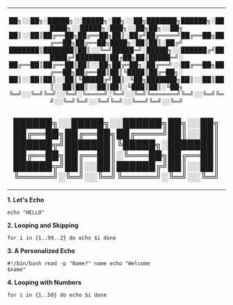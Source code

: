 ----

<div align="Center"> 
<h5>  
██╗░░██╗░█████╗░░█████╗░██╗░░██╗███████╗██████╗░██████╗░░█████╗░███╗░░██╗██╗░░██╗
██║░░██║██╔══██╗██╔══██╗██║░██╔╝██╔════╝██╔══██╗██╔══██╗██╔══██╗████╗░██║██║░██╔╝
███████║███████║██║░░╚═╝█████═╝░█████╗░░██████╔╝██████╔╝███████║██╔██╗██║█████═╝░
██╔══██║██╔══██║██║░░██╗██╔═██╗░██╔══╝░░██╔══██╗██╔══██╗██╔══██║██║╚████║██╔═██╗░
██║░░██║██║░░██║╚█████╔╝██║░╚██╗███████╗██║░░██║██║░░██║██║░░██║██║░╚███║██║░╚██╗
╚═╝░░╚═╝╚═╝░░╚═╝░╚════╝░╚═╝░░╚═╝╚══════╝╚═╝░░╚═╝╚═╝░░╚═╝╚═╝░░╚═╝╚═╝░░╚══╝╚═╝░░╚═╝
</h5>  
</div>

<div align="Center"> 
<h2>  
██████╗░░█████╗░░██████╗██╗░░██╗
██╔══██╗██╔══██╗██╔════╝██║░░██║
██████╦╝███████║╚█████╗░███████║
██╔══██╗██╔══██║░╚═══██╗██╔══██║
██████╦╝██║░░██║██████╔╝██║░░██║
╚═════╝░╚═╝░░╚═╝╚═════╝░╚═╝░░╚═╝
</h2>  
</div>

----

<b>1. Let's Echo</b>

   <code>echo "HELLO"</code>

<b>2. Looping and Skipping</b>

   <code>for i in {1..99..2}
   do
     echo $i
   done</code>

<b>3. A Personalized Echo</b>

   <code>#!/bin/bash
   read -p "Name?" name
   echo "Welcome $name"</code>

<b>4. Looping with Numbers</b>

   <code>for i in {1..50}
   do
     echo $i
   done</code>

